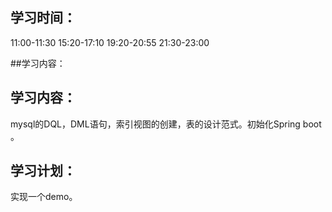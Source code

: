 ## 学习时间：

11:00-11:30 15:20-17:10  19:20-20:55  21:30-23:00

##学习内容： 

## 学习内容： 

mysql的DQL，DML语句，索引视图的创建，表的设计范式。初始化Spring boot 。

## 学习计划：

实现一个demo。

